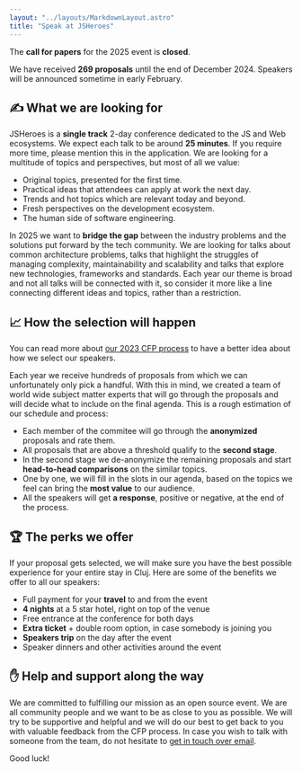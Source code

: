 ```yaml
---
layout: "../layouts/MarkdownLayout.astro"
title: "Speak at JSHeroes"
---
```


The <strong>call for papers</strong> for the 2025 event is <strong>closed</strong>.

We have received <strong>269 proposals</strong> until the end of December 2024. Speakers will be announced sometime in early February.

<!-- We encourage people of all ages, races, genders and religions, to send their proposals until the end of December 2024. We would like to ensure everyone that our process of selecting the talks will be <strong>fair</strong> and <strong>transparent</strong>, as the entire concept behind JSHeroes.

Before sending a proposal, it might be worth reading [this article](/blog/how-to-write-a-good-talk-proposal) about what makes a CFP proposal good.

<br/>
<a href="https://sessionize.com/jsheroes-2025" target="_blank" rel="noreferrer noopener" class="cta-button">Send Proposal</a> -->

## ✍ What we are looking for

JSHeroes is a **single track** 2-day conference dedicated to the JS and Web ecosystems. We expect each talk to be around **25 minutes**. If you require more time, please mention this in the application. We are looking for a multitude of topics and perspectives, but most of all we value:

- Original topics, presented for the first time.
- Practical ideas that attendees can apply at work the next day.
- Trends and hot topics which are relevant today and beyond.
- Fresh perspectives on the development ecosystem.
- The human side of software engineering.

In 2025 we want to **bridge the gap** between the industry problems and the solutions put forward by the tech community. We are looking for talks about common architecture problems, talks that highlight the struggles of managing complexity, maintainability and scalability and talks that explore new technologies, frameworks and standards. Each year our theme is broad and not all talks will be connected with it, so consider it more like a line connecting different ideas and topics, rather than a restriction.

## 📈 How the selection will happen

You can read more about [our 2023 CFP process](/blog/call-for-papers-2023-insights) to have a better idea about how we select our speakers.

Each year we receive hundreds of proposals from which we can unfortunately only pick a handful. With this in mind, we created a team of world wide subject matter experts that will go through the proposals and will decide what to include on the final agenda. This is a rough estimation of our schedule and process:

- Each member of the commitee will go through the **anonymized** proposals and rate them.
- All proposals that are above a threshold qualify to the **second stage**.
- In the second stage we de-anonymize the remaining proposals and start **head-to-head comparisons** on the similar topics.
- One by one, we will fill in the slots in our agenda, based on the topics we feel can bring the **most value** to our audience.
- All the speakers will get **a response**, positive or negative, at the end of the process.

## 🏆 The perks we offer

If your proposal gets selected, we will make sure you have the best possible experience for your entire stay in Cluj. Here are some of the benefits we offer to all our speakers:

- Full payment for your **travel** to and from the event
- **4 nights** at a 5 star hotel, right on top of the venue
- Free entrance at the conference for both days
- **Extra ticket** + double room option, in case somebody is joining you
- **Speakers trip** on the day after the event
- Speaker dinners and other activities around the event

## ✋ Help and support along the way

We are committed to fulfilling our mission as an open source event. We are all community people and we want to be as close to you as possible. We will try to be supportive and helpful and we will do our best to get back to you with valuable feedback from the CFP process. In case you wish to talk with someone from the team, do not hesitate to [get in touch over email](mailto:welcome@jsheroes.io).

Good luck!

<!-- <br/>
<a href="https://sessionize.com/jsheroes-2025" target="_blank" rel="noreferrer noopener" class="cta-button">Send Proposal</a> -->
